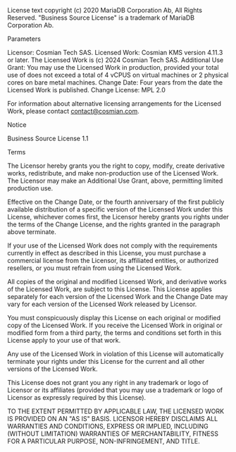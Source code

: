 License text copyright (c) 2020 MariaDB Corporation Ab, All Rights Reserved.
"Business Source License" is a trademark of MariaDB Corporation Ab.

Parameters

Licensor:             Cosmian Tech SAS.
Licensed Work:        Cosmian KMS version 4.11.3 or later. 
                      The Licensed Work is (c) 2024 Cosmian Tech SAS.
Additional Use Grant: You may use the Licensed Work in production, provided
                      your total use of does not exceed a total of 4 vCPUS on virtual 
                      machines or 2 physical cores on bare metal machines.
Change Date:          Four years from the date the Licensed Work is published.
Change License:       MPL 2.0

For information about alternative licensing arrangements for the Licensed Work,
please contact contact@cosmian.com.

Notice

Business Source License 1.1

Terms

The Licensor hereby grants you the right to copy, modify, create derivative
works, redistribute, and make non-production use of the Licensed Work. The
Licensor may make an Additional Use Grant, above, permitting limited production use.

Effective on the Change Date, or the fourth anniversary of the first publicly
available distribution of a specific version of the Licensed Work under this
License, whichever comes first, the Licensor hereby grants you rights under
the terms of the Change License, and the rights granted in the paragraph
above terminate.

If your use of the Licensed Work does not comply with the requirements
currently in effect as described in this License, you must purchase a
commercial license from the Licensor, its affiliated entities, or authorized
resellers, or you must refrain from using the Licensed Work.

All copies of the original and modified Licensed Work, and derivative works
of the Licensed Work, are subject to this License. This License applies
separately for each version of the Licensed Work and the Change Date may vary
for each version of the Licensed Work released by Licensor.

You must conspicuously display this License on each original or modified copy
of the Licensed Work. If you receive the Licensed Work in original or
modified form from a third party, the terms and conditions set forth in this
License apply to your use of that work.

Any use of the Licensed Work in violation of this License will automatically
terminate your rights under this License for the current and all other
versions of the Licensed Work.

This License does not grant you any right in any trademark or logo of
Licensor or its affiliates (provided that you may use a trademark or logo of
Licensor as expressly required by this License).

TO THE EXTENT PERMITTED BY APPLICABLE LAW, THE LICENSED WORK IS PROVIDED ON
AN "AS IS" BASIS. LICENSOR HEREBY DISCLAIMS ALL WARRANTIES AND CONDITIONS,
EXPRESS OR IMPLIED, INCLUDING (WITHOUT LIMITATION) WARRANTIES OF
MERCHANTABILITY, FITNESS FOR A PARTICULAR PURPOSE, NON-INFRINGEMENT, AND
TITLE.